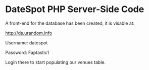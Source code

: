 # DateSpot PHP Server-Side Code

A front-end for the database has been created, it is visable at:

http://ds.urandom.info

Username: datespot

Password: Faptastic1

Login there to start populating our venues table.

